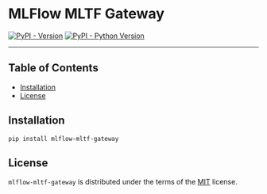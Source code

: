 # MLFlow MLTF Gateway

[![PyPI - Version](https://img.shields.io/pypi/v/mlflow-mltf-gateway.svg)](https://pypi.org/project/mlflow-mltf-gateway)
[![PyPI - Python Version](https://img.shields.io/pypi/pyversions/mlflow-mltf-gateway.svg)](https://pypi.org/project/mlflow-mltf-gateway)

-----

## Table of Contents

- [Installation](#installation)
- [License](#license)

## Installation

```console
pip install mlflow-mltf-gateway
```

## License

`mlflow-mltf-gateway` is distributed under the terms of the [MIT](https://spdx.org/licenses/MIT.html) license.
